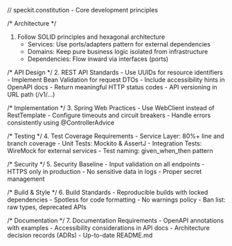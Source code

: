 // speckit.constitution - Core development principles

/* Architecture */
1. Follow SOLID principles and hexagonal architecture
    - Services: Use ports/adapters pattern for external dependencies
    - Domains: Keep pure business logic isolated from infrastructure
    - Dependencies: Flow inward via interfaces (ports)

/* API Design */
2. REST API Standards
    - Use UUIDs for resource identifiers
    - Implement Bean Validation for request DTOs
    - Include accessibility hints in OpenAPI docs
    - Return meaningful HTTP status codes
    - API versioning in URL path (/v1/...)

/* Implementation */
3. Spring Web Practices
    - Use WebClient instead of RestTemplate
    - Configure timeouts and circuit breakers
    - Handle errors consistently using @ControllerAdvice

/* Testing */
4. Test Coverage Requirements
    - Service Layer: 80%+ line and branch coverage
    - Unit Tests: Mockito & AssertJ
    - Integration Tests: WireMock for external services
    - Test naming: given_when_then pattern

/* Security */
5. Security Baseline
    - Input validation on all endpoints
    - HTTPS only in production
    - No sensitive data in logs
    - Proper secret management

/* Build & Style */
6. Build Standards
    - Reproducible builds with locked dependencies
    - Spotless for code formatting
    - No warnings policy
    - Ban list: raw types, deprecated APIs

/* Documentation */
7. Documentation Requirements
    - OpenAPI annotations with examples
    - Accessibility considerations in API docs
    - Architecture decision records (ADRs)
    - Up-to-date README.md
